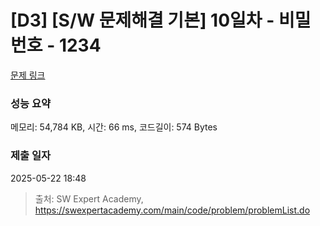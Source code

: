 # [D3] [S/W 문제해결 기본] 10일차 - 비밀번호 - 1234 

[문제 링크](https://swexpertacademy.com/main/code/problem/problemDetail.do?contestProbId=AV14_DEKAJcCFAYD) 

### 성능 요약

메모리: 54,784 KB, 시간: 66 ms, 코드길이: 574 Bytes

### 제출 일자

2025-05-22 18:48



> 출처: SW Expert Academy, https://swexpertacademy.com/main/code/problem/problemList.do